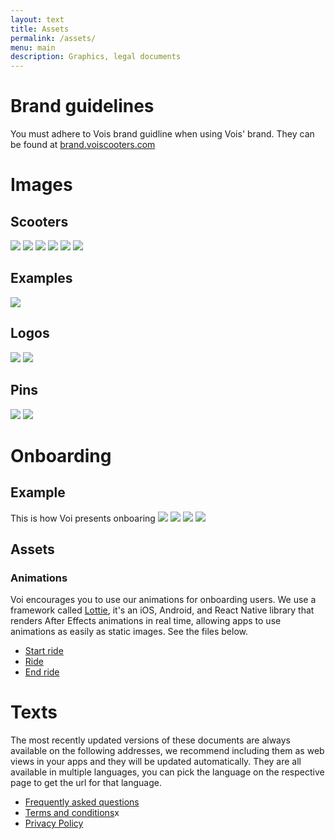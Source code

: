 ```yaml
---
layout: text
title: Assets
permalink: /assets/
menu: main
description: Graphics, legal documents
---
```

# Brand guidelines
You must adhere to Vois brand guidline when using Vois' brand. They can be found at [brand.voiscooters.com](https://brand.voiscooters.com/)

# Images

## Scooters
![](/assets/images/user/scooter1.png)
![](/assets/images/user/scooter2.png)
![](/assets/images/user/scooter3.png)
![](/assets/images/user/scooter4.jpg)
![](/assets/images/user/scooter5.jpg)
![](/assets/images/user/scooter6.jpg)

## Examples
![](/assets/images/user/example.png)

## Logos
![](/assets/images/user/logo_coral.svg)
![](/assets/images/user/logo_white.svg)

## Pins
![](/assets/images/user/pin_logo.svg)
![](/assets/images/user/pin_scooter.svg)


# Onboarding
## Example
This is how Voi presents onboaring
![](/assets/images/user/onboarding1.png)
![](/assets/images/user/onboarding2.png)
![](/assets/images/user/onboarding3.png)
![](/assets/images/user/onboarding4.png)

## Assets
### Animations
Voi encourages you to use our animations for onboarding users. We use a framework called [Lottie](https://lottiefiles.com/), it's an iOS, Android, and React Native library that renders After Effects animations in real time, allowing apps to use animations as easily as static images. See the files below.

* [Start ride](https://lottiefiles.com/share/ereItg)
* [Ride](https://lottiefiles.com/share/RG6Ywh)
* [End ride](https://lottiefiles.com/share/jnJW21)

# Texts
The most recently updated versions of these documents are always available on the following addresses, we recommend including them as web views in your apps and they will be updated automatically. They are all available in multiple languages, you can pick the language on the respective page to get the url for that language.

* [Frequently asked questions](https://www.voiscooters.com/faq/)
* [Terms and conditions](https://www.voiscooters.com/voi-user-agreement-12rr/)x
* [Privacy Policy](https://www.voiscooters.com/legal/voi-privacy-policy/)